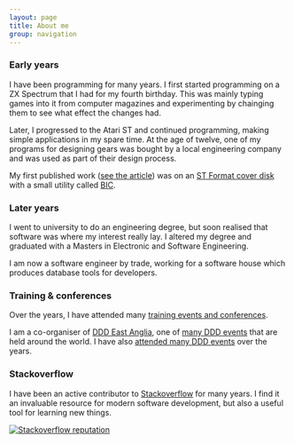 ```yaml
---
layout: page
title: About me
group: navigation
---
```


### Early years

I have been programming for many years. I first started programming on a ZX Spectrum that I had for my fourth birthday. This was mainly typing games into it from computer magazines and experimenting by chainging them to see what effect the changes had.

Later, I progressed to the Atari ST and continued programming, making simple applications in my spare time. At the age of twelve, one of my programs for designing gears was bought by a local engineering company and was used as part of their design process.

My first published work ([see the article](/assets/media/images/about/bic.gif)) was on an [ST Format cover disk](/assets/media/images/about/stformat.gif) with a small utility called [BIC](http://www.adrianbanks.co.uk/downloads/download.php?id=80f32862e86af04186a1f24ad2f1e457).

### Later years

I went to university to do an engineering degree, but soon realised that software was where my interest really lay. I altered my degree and graduated with a Masters in Electronic and Software Engineering.

I am now a software engineer by trade, working for a software house which produces database tools for developers.

### Training &amp; conferences

Over the years, I have attended many [training events and conferences](/training.html).

I am a co-organiser of [DDD East Anglia](https://www.dddeastanglia.com), one of [many DDD events](/ddd-grouped.html) that are held around the world. I have also [attended many DDD events](/ddd-attendance.html) over the years.

### Stackoverflow

I have been an active contributor to [Stackoverflow](http://stackoverflow.com) for many years. I find it an invaluable resource for modern software development, but also a useful tool for learning new things.

[![Stackoverflow reputation](http://stackoverflow.com/users/flair/116923.png)](http://stackoverflow.com/users/116923/adrianbanks)
